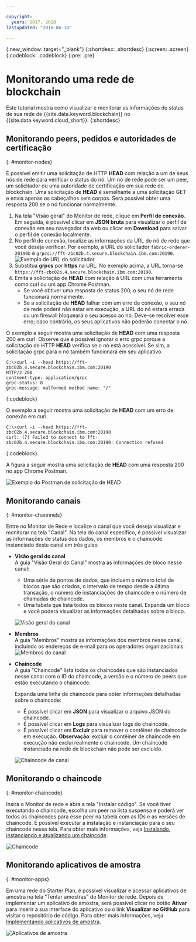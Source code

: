 ```yaml
---

copyright:
  years: 2017, 2018
lastupdated: "2018-06-14"

---
```


{:new_window: target="_blank"}
{:shortdesc: .shortdesc}
{:screen: .screen}
{:codeblock: .codeblock}
{:pre: .pre}

# Monitorando uma rede de blockchain

Este tutorial mostra como visualizar e monitorar as informações de status de sua rede de {{site.data.keyword.blockchain}} no {{site.data.keyword.cloud_short}}.
{:shortdesc}


## Monitorando peers, pedidos e autoridades de certificação
{: #monitor-nodes}

É possível emitir uma solicitação de HTTP **HEAD** com relação a um de seus nós de rede para verificar o status do nó. Um nó de rede pode ser um peer, um solicitador ou uma autoridade de certificação em sua rede de blockchain. Uma solicitação de **HEAD** é semelhante a uma solicitação GET e envia apenas os cabeçalhos sem corpos. Será possível obter uma resposta 200 se o nó funcionar normalmente.

1. Na tela "Visão geral" do Monitor de rede, clique em **Perfil de conexão**. Em seguida, é possível clicar em **JSON bruta** para visualizar o perfil de conexão em seu navegador da web ou clicar em **Download** para salvar o perfil de conexão localmente.
2. No perfil de conexão, localize as informações da URL do nó de rede que você deseja verificar. Por exemplo, a URL do solicitador `fabric-orderer-20190b` é `grpcs://fft-zbc02b.4.secure.blockchain.ibm.com:20190`.  
    ![Exemplo de URL do solicitador](../images/orderer_url.png "Exemplo de URL do solicitador")
3. Substitua **grpcs** por **https** na URL. No exemplo acima, a URL torna-se `https://fft-zbc02b.4.secure.blockchain.ibm.com:20190`.
4. Emita a solicitação de **HEAD** com relação à URL com uma ferramenta como curl ou um app Chrome Postman.
    - Se você obtiver uma resposta de status 200, o seu nó de rede funcionará normalmente.
    - Se a solicitação de **HEAD** falhar com um erro de conexão, o seu nó de rede poderá não estar em execução, a URL do nó estará errada ou um firewall bloqueará o seu acesso ao nó. Deve-se resolver esse erro; caso contrário, os seus aplicativos não poderão conectar o nó.

O exemplo a seguir mostra uma solicitação de **HEAD** com uma resposta 200 em curl. Observe que é possível ignorar o erro grpc porque a solicitação de HTTP **HEAD** verifica se o nó está acessível. Se sim, a solicitação grpc para o nó também funcionará em seu aplicativo.

```
C:\>curl -i --head https://fft-zbc02b.4.secure.blockchain.ibm.com:20190
HTTP/2 200
contnent-type: application/grpc
grpc-status: 8
grpc-message: malformed method name: "/"
```
{:codeblock}

O exemplo a seguir mostra uma solicitação de **HEAD** com um erro de conexão em curl.

```
C:\>curl -i --head https://fft-zbc02b.4.secure.blockchain.ibm.com:20190
curl: (7) Failed to connect to fft-zbc02b.4.secure.blockchain.ibm.com:20190: Connection refused
```
{:codeblock}

A figura a seguir mostra uma solicitação de **HEAD** com uma resposta 200 no app Chrome Postman.  

![Exemplo do Postman de solicitação de HEAD](../images/orderer_head_postman.png "Exemplo do Postman de solicitação de HEAD")


## Monitorando canais
{: #monitor-channnels}

Entre no Monitor de Rede e localize o canal que você deseja visualizar e monitorar na tela "Canal".  Na tela do canal específico, é possível visualizar as informações de status dos dados, os membros e o chaincode instanciado deste canal em três guias:

* **Visão geral do canal**  
  A guia "Visão Geral do Canal" mostra as informações de bloco nesse canal:
    * Uma série de pontos de dados, que incluem o número total de blocos que são criados, o intervalo de tempo desde a última transação, o número de instanciações de chaincode e o número de chamadas de chaincode.
    * Uma tabela que lista todos os blocos neste canal.  Expanda um bloco e você poderá visualizar as informações detalhadas sobre o bloco.  

  ![Visão geral do canal](../images/channel_overview_detail.png "Visão geral do canal")  

* **Membros**  
  A guia "Membros" mostra as informações dos membros nesse canal, incluindo os endereços de e-mail para os operadores organizacionais.
  ![Membros do canal](../images/channel_members.png "Membros do canal")  

* **Chaincode**  
  A guia "Chaincode" lista todos os chaincodes que são instanciados nesse canal com o ID do chaincode, a versão e o número de peers que estão executando o chaincode.   

  Expanda uma linha de chaincode para obter informações detalhadas sobre o chaincode:  
    * É possível clicar em **JSON** para visualizar o arquivo JSON do chaincode.
    * É possível clicar em **Logs** para visualizar logs do chaincode.
    * É possível clicar em **Excluir** para remover o contêiner de chaincode em execução.
    **Observação**: excluir o contêiner de chaincode em execução não exclui realmente o chaincode. Um chaincode instanciado na rede de blockchain não pode ser excluído.

  ![Chaincode de canal](../images/channel_chaincode.png "Chaincode de canal")


## Monitorando o chaincode
{: #monitor-chaincode}

Insira o Monitor de rede e abra a tela "Instalar código". Se você tiver executando o chaincode, escolha um peer na lista suspensa e poderá ver todos os chaincodes para esse peer na tabela com as IDs e as versões de chaincode.  É possível executar a instalação e instanciação para o seu chaincode nessa tela.  Para obter mais informações, veja [Instalando, instanciando e atualizando um chaincode](install_instantiate_chaincode.html).

  ![Chaincode](../images/chaincode_install_overview.png "Chaincode")


## Monitorando aplicativos de amostra
{: #monitor-apps}

Em uma rede do Starter Plan, é possível visualizar e acessar aplicativos de amostra na tela "Tentar amostras" do Monitor de rede.  Depois de implementar um aplicativo de amostra, será possível clicar no botão **Ativar** para inserir a sua interface do aplicativo ou o link **Visualizar no GitHub** para visitar o repositório de código.  Para obter mais informações, veja [Implementando aplicativos de amostra](prebuilt_samples.html).

  ![Aplicativos de amostra](../images/sampleappflow0.png "Aplicativos de amostra")
